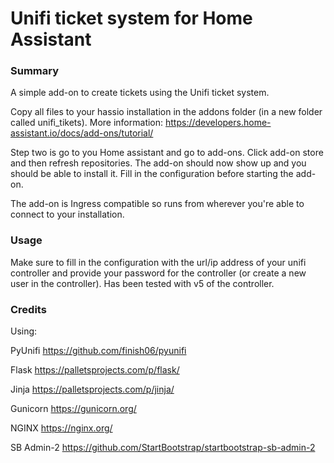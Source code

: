 # Unifi ticket system for Home Assistant

### Summary
A simple add-on to create tickets using the Unifi ticket system. 

Copy all files to your hassio installation in the addons folder (in a new folder called unifi_tikets). More information: https://developers.home-assistant.io/docs/add-ons/tutorial/

Step two is go to you Home assistant and go to add-ons. Click add-on store and then refresh repositories. The add-on should now show up and you should be able to install it. Fill in the configuration before starting the add-on.

The add-on is Ingress compatible so runs from wherever you're able to connect to your installation.

### Usage

Make sure to fill in the configuration with the url/ip address of your unifi controller and provide your password for the controller (or create a new user in the controller). Has been tested with v5 of the controller.

### Credits
Using: 

PyUnifi https://github.com/finish06/pyunifi

Flask https://palletsprojects.com/p/flask/

Jinja https://palletsprojects.com/p/jinja/

Gunicorn https://gunicorn.org/

NGINX https://nginx.org/

SB Admin-2 https://github.com/StartBootstrap/startbootstrap-sb-admin-2
